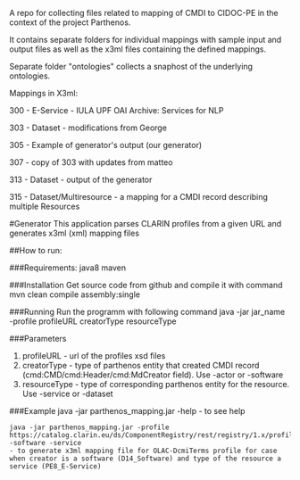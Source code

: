 
A repo for collecting files related to mapping of CMDI to CIDOC-PE in the context of the project Parthenos.

It contains separate folders for individual mappings
with sample input and output files as well as the x3ml files containing the defined mappings.

Separate folder "ontologies" collects a snaphost of the underlying ontologies.

Mappings in X3ml:

300 - E-Service - IULA UPF OAI Archive: Services for NLP

303 - Dataset - modifications from George

305 - Example of generator's output (our generator)

307 - copy of 303 with updates from matteo

313 - Dataset - output of the generator

315 - Dataset/Multiresource - a mapping for a CMDI record describing multiple Resources


#Generator
This application parses CLARIN profiles from a given URL and generates x3ml (xml) mapping files

##How to run:

###Requirements:
	java8
	maven

###Installation
Get source code from github and compile it with command
	mvn clean compile assembly:single
	

###Running
Run the programm with following command
	java -jar jar_name -profile profileURL creatorType resourceType
	
###Parameters
1. profileURL   - url of the profiles xsd files
2. creatorType  - type of parthenos entity that created CMDI record (cmd:CMD/cmd:Header/cmd:MdCreator field). Use -actor or -software
3. resourceType - type of corresponding parthenos entity for the resource. Use -service or -dataset

###Example
	java -jar parthenos_mapping.jar -help - to see help

	java -jar parthenos_mapping.jar -profile https://catalog.clarin.eu/ds/ComponentRegistry/rest/registry/1.x/profiles/clarin.eu:cr1:p_1288172614026/xsd -software -service
	- to generate x3ml mapping file for OLAC-DcmiTerms profile for case when creator is a software (D14_Software) and type of the resource a service (PE8_E-Service)
	